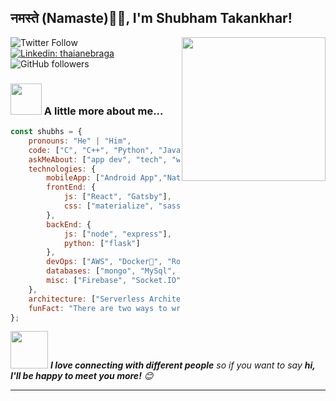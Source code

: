 <h2>नमस्ते (Namaste)🙏🏻, I'm Shubham Takankhar! </h2>
<img align='right' src="https://media.giphy.com/media/M9gbBd9nbDrOTu1Mqx/giphy.gif" width="230">


![Twitter Follow](https://img.shields.io/twitter/follow/digitl_shado?label=Follow)
[![Linkedin: thaianebraga](https://img.shields.io/badge/shubham-takankhar?style=flat-square&logo=Linkedin&logoColor=white&link=https://www.linkedin.com/in/shubham-takankhar/)](https://www.linkedin.com/in/shubham-takankhar/)
![GitHub followers](https://img.shields.io/github/followers/geekyshubham?label=Follow&style=social)


### <img src="https://media.giphy.com/media/VgCDAzcKvsR6OM0uWg/giphy.gif" width="50"> A little more about me...  

```javascript
const shubhs = {
    pronouns: "He" | "Him",
    code: ["C", "C++", "Python", "Java", "JavaScript"],
    askMeAbout: ["app dev", "tech", "web dev", "photography"],
    technologies: {
        mobileApp: ["Android App","Native Apps"],
        frontEnd: {
            js: ["React", "Gatsby"],
            css: ["materialize", "sass", "bootstrap"]
        },
        backEnd: {
            js: ["node", "express"],
            python: ["flask"]
        },
        devOps: ["AWS", "Docker🐳", "Route53", "Nginx"],
        databases: ["mongo", "MySql", "sqlite","android room"],
        misc: ["Firebase", "Socket.IO", "selenium", "open-cv", "php"]
    },
    architecture: ["Serverless Architecture", "Progressive web applications", "Single page applications"],
    funFact: "There are two ways to write error-free programs; only the third one works"
};
```

<img src="https://media.giphy.com/media/LnQjpWaON8nhr21vNW/giphy.gif" width="60"> <em><b>I love connecting with different people</b> so if you want to say <b>hi, I'll be happy to meet you more!</b> 😊</em>

---




<!--
**geekyshubham/geekyshubham** is a ✨ _special_ ✨ repository because its `README.md` (this file) appears on your GitHub profile.

Here are some ideas to get you started:

- 🔭 I’m currently working on ...
- 🌱 I’m currently learning ...
- 👯 I’m looking to collaborate on ...
- 🤔 I’m looking for help with ...
- 💬 Ask me about ...
- 📫 How to reach me: ...
- 😄 Pronouns: ...
- ⚡ Fun fact: ...
-->
